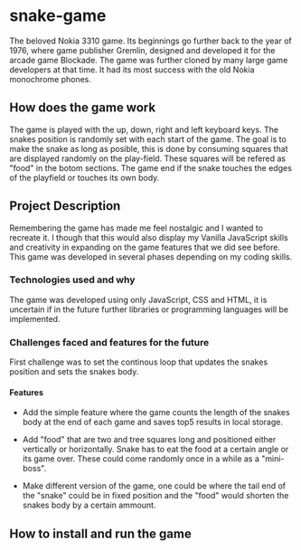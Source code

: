 # snake-game

The beloved Nokia 3310 game. Its beginnings go further back to the year of 1976, where game publisher Gremlin, designed and developed it for the arcade game Blockade. The game was further cloned by many large game developers at that time. It had its most success with the old Nokia monochrome phones.

## How does the game work

The game is played with the up, down, right and left keyboard keys. The snakes position is randomly set with each start of the game. The goal is to make the snake as long as posible, this is done by consuming squares that are displayed randomly on the play-field. These squares will be refered as "food" in the botom sections. The game end if the snake touches the edges of the playfield or touches its own body.  

## Project Description

Remembering the game has made me feel nostalgic and I wanted to recreate it. I though that this would also display my Vanilla JavaScript skills and creativity in expanding on the game features that we did see before. This game was developed in several phases depending on my coding skills. 

### Technologies used and why

The game was developed using only JavaScript, CSS and HTML, it is uncertain if in the future further libraries or programming languages will be implemented.

### Challenges faced and features for the future

First challenge was to set the continous loop that updates the snakes position and sets the snakes body. 



#### Features

 - Add the simple feature where the game counts the length of the snakes body at the end of each game and saves top5 results in local storage. 

 - Add "food" that are two and tree squares long and positioned either vertically or horizontally. Snake has to eat the food at a certain angle or its game over. These could come randomly once in a while as a "mini-boss". 

 - Make different version of the game, one could be where the tail end of the "snake" could be in fixed position and the "food" would shorten the snakes body by a certain ammount.


## How to install and run the game 

